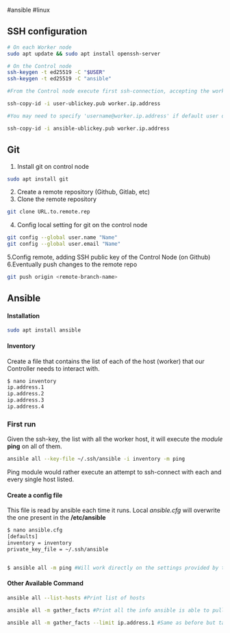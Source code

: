 #ansible #linux 

## SSH configuration

```bash
# On each Worker node
sudo apt update && sudo apt install openssh-server

# On the Control node
ssh-keygen -t ed25519 -C "$USER"
ssh-keygen -t ed25519 -C "ansible"

#From the Control node execute first ssh-connection, accepting the worker signature

ssh-copy-id -i user-ublickey.pub worker.ip.address 

#You may need to specify 'username@worker.ip.address' if default user does not match your current(logged) user on Control node

ssh-copy-id -i ansible-ublickey.pub worker.ip.address
```

## Git
1. Install git on control node
```bash
sudo apt install git
```
2. Create a remote repository (Github, Gitlab, etc)
3. Clone the remote repository
```bash
git clone URL.to.remote.rep
```
4. Config local setting for git on the control node
```bash
git config --global user.name "Name"
git config --global user.email "Name"
```
5.Config remote, adding SSH public key of the Control Node (on Github)
6.Eventually push changes to the remote repo
```bash
git push origin <remote-branch-name>
```

## Ansible

#### Installation
```bash
sudo apt install ansible
```
#### Inventory
Create a file that contains the list of each of the host (worker) that our Controller needs to interact with.
```bash
$ nano inventory
ip.address.1
ip.address.2
ip.address.3
ip.address.4
```

### First run
Given the ssh-key, the list with all the worker host, it will execute the _module_ **ping** on all of them.
```bash
ansible all --key-file ~/.ssh/ansible -i inventory -m ping
```
Ping module would rather execute an attempt to ssh-connect with each and every single host listed.

#### Create a config file
This file is read by ansible each time it runs. Local _ansible.cfg_ will overwrite the one present in the **/etc/ansible**
```bash
$ nano ansible.cfg
[defaults]
inventory = inventory
private_key_file = ~/.ssh/ansible


$ ansible all -m ping #Will work directly on the settings provided by the cfg file
```

#### Other Available Command
```bash
ansible all --list-hosts #Print list of hosts

ansible all -m gather_facts #Print all the info ansible is able to pull from the worker server

ansible all -m gather_facts --limit ip.address.1 #Same as before but target a single host

```